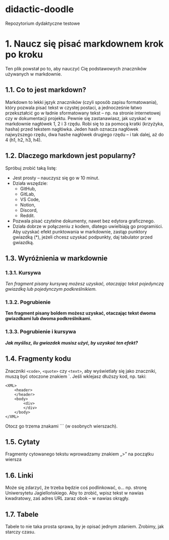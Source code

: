 # didactic-doodle
Repozytorium dydaktyczne testowe

# 1.	Naucz się pisać markdownem krok po kroku
Ten plik powstał po to, aby nauczyć Cię podstawowych znaczników używanych w markdownie. 
## 1.1.	Co to jest markdown?
Markdown to lekki język znaczników (czyli sposób zapisu formatowania), który pozwala pisać tekst w czystej postaci, a jednocześnie łatwo przekształcić go w ładnie sformatowany tekst – np. na stronie internetowej czy w dokumentacji projektu.
Pewnie się zastanawiasz, jak uzyskać w markdownie nagłówek 1, 2 i 3 rzędu. Robi się to za pomocą kratki (krzyżyka, hasha) przed tekstem nagłówka. Jeden hash oznacza nagłówek najwyższego rzędu, dwa hashe nagłówek drugiego rzędu – i tak dalej, aż do 4 (h1, h2, h3, h4). 
## 1.2.	Dlaczego markdown jest popularny?
Spróbuj zrobić taką listę:
* Jest prosty – nauczysz się go w 10 minut.
*	Działa wszędzie: 
    * GitHub, 
    * GitLab, 
    * VS Code, 
    * Notion, 
    * Discord, 
    * Reddit.
* Pozwala pisać czytelne dokumenty, nawet bez edytora graficznego.
* Działa dobrze w połączeniu z kodem, dlatego uwielbiają go programiści.
Aby uzyskać efekt punktowania w markdownie, zastąp punktory gwiazdką (*), jeżeli chcesz uzyskać podpunkty, daj tabulator przed gwiazdką.
## 1.3.	Wyróżnienia w markdownie
### 1.3.1.	Kursywa
*Ten fragment pisany kursywą możesz uzyskać, otaczając tekst pojedynczą gwiazdką lub pojedynczym podkreślnikiem.*

### 1.3.2.	Pogrubienie
**Ten fragment pisany boldem możesz uzyskać, otaczając tekst dwoma gwiazdkami lub dwoma podkreślnikami.**
### 1.3.3.	Pogrubienie i kursywa
***Jak myślisz, ilu gwiazdek musisz użyć, by uzyskać ten efekt?***
## 1.4.	Fragmenty kodu
Znaczniki `<code>`, `<quote>` czy `<text>`, aby wyświetlały się jako znaczniki, muszą być otoczone znakiem `. 
Jeśli wklejasz dłuższy kod, np. taki:
```
<XML>
	<header>
	</header>
	<body>
		<div>
		</div>
	</body>
</XML>
```
Otocz go trzema znakami ``` (w osobnych wierszach).

## 1.5.	Cytaty
Fragmenty cytowanego tekstu wprowadzamy znakiem „>” na początku wiersza
## 1.6.	Linki
Może się zdarzyć, że trzeba będzie coś podlinkować, o… np. stronę Uniwersytetu Jagiellońskiego. Aby to zrobić, wpisz tekst w nawias kwadratowy, zaś adres URL zaraz obok – w nawias okrągły. 
## 1.7.	Tabele
Tabele to nie taka prosta sprawa, by je opisać jednym zdaniem. Zrobimy, jak starczy czasu. 
